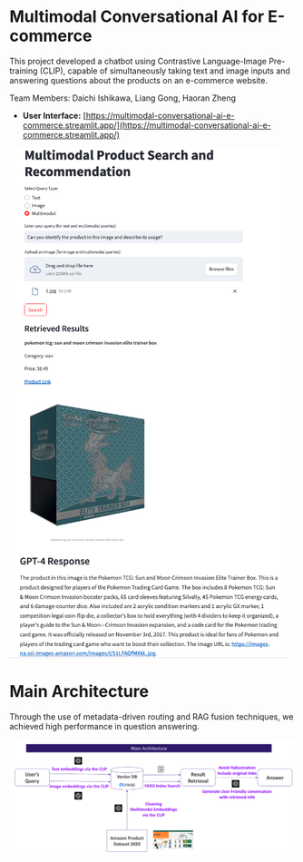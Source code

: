 # Multimodal Conversational AI for E-commerce

This project developed a chatbot using Contrastive Language-Image Pre-training (CLIP), capable of simultaneously taking text and image inputs and answering questions about the products on an e-commerce website.

Team Members: Daichi Ishikawa, Liang Gong, Haoran Zheng

- **User Interface:** [https://multimodal-conversational-ai-e-commerce.streamlit.app/](https://multimodal-conversational-ai-e-commerce.streamlit.app/)

![UI](images/ui_sample.png)

# Main Architecture

Through the use of metadata-driven routing and RAG fusion techniques, we achieved high performance in question answering.

![main_architecture](images/main_architecture.png)
